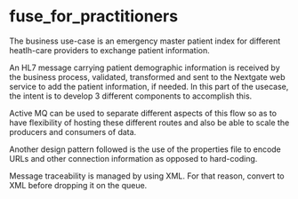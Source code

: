 # fuse_for_practitioners

The business use-case is an emergency master patient index for different heatlh-care providers to exchange patient information.

An HL7 message carrying patient demographic information is received by the business process, validated, transformed and sent to the Nextgate web service to add the patient information, if needed. In this part of the usecase, the intent is to develop 3 different components to accomplish this.

Active MQ can be used to separate different aspects of this flow so as to have flexibility of hosting these different routes and also be able to scale the producers and consumers of data.

Another design pattern followed is the use of the properties file to encode URLs and other connection information as opposed to hard-coding.

Message traceability is managed by using XML. For that reason, convert to XML before dropping it on the queue.

